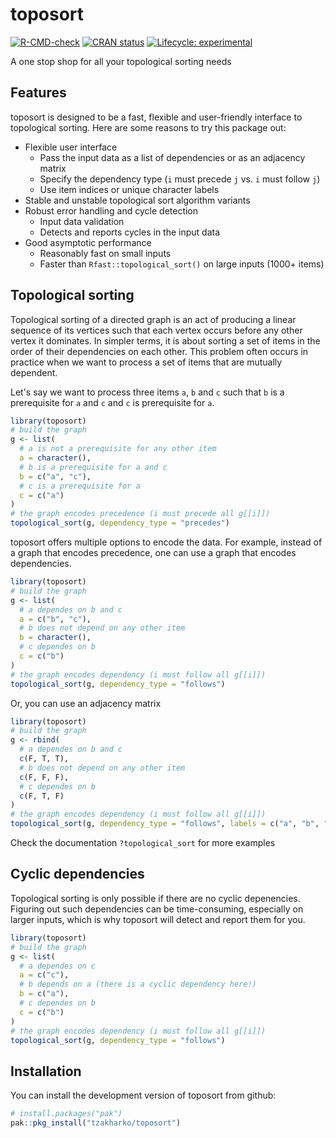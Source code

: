 
# toposort

<!-- badges: start -->
[![R-CMD-check](https://github.com/tzakharko/toposort/workflows/R-CMD-check/badge.svg)](https://github.com/tzakharko/toposort/actions)
[![CRAN status](https://www.r-pkg.org/badges/version/toposort)](https://CRAN.R-project.org/package=toposort)
[![Lifecycle: experimental](https://img.shields.io/badge/lifecycle-stable-green.svg)](https://lifecycle.r-lib.org/articles/stages.html#stable)
<!-- badges: end -->

A one stop shop for all your topological sorting needs

## Features

toposort is designed to be a fast, flexible and user-friendly interface to topological sorting. 
Here are some reasons to try this package out: 

- Flexible user interface
  - Pass the input data as a list of dependencies or as an adjacency matrix
  - Specify the dependency type (`i` must precede `j` vs. `i` must follow `j`)
  - Use item indices or unique character labels 
- Stable and unstable topological sort algorithm variants
- Robust error handling and cycle detection
  - Input data validation
  - Detects and reports cycles in the input data
- Good asymptotic performance
  - Reasonably fast on small inputs 
  - Faster than `Rfast::topological_sort()` on large inputs (1000+ items)

## Topological sorting

Topological sorting of a directed graph is an act of producing a linear sequence of its vertices 
such that each vertex occurs before any other vertex it dominates. In simpler terms, it is about
sorting a set of items in the order of their dependencies on each other. This problem often occurs
in practice when we want to process a set of items that are mutually dependent.

Let's say we want to process three items `a`,  `b` and `c` such that `b` is a prerequisite for `a`
and `c` and `c` is prerequisite for `a`.

``` r
library(toposort)
# build the graph
g <- list(
  # a is not a prerequisite for any other item
  a = character(),
  # b is a prerequisite for a and c
  b = c("a", "c"),
  # c is a prerequisite for a
  c = c("a")
)
# the graph encodes precedence (i must precede all g[[i]])
topological_sort(g, dependency_type = "precedes")
```

toposort offers multiple options to encode the data. For example, instead of a graph that encodes 
precedence, one can use a graph that encodes dependencies.

``` r
library(toposort)
# build the graph
g <- list(
  # a dependes on b and c
  a = c("b", "c"),
  # b does not depend on any other item
  b = character(),
  # c dependes on b
  c = c("b")
)
# the graph encodes dependency (i must follow all g[[i]])
topological_sort(g, dependency_type = "follows")
```

Or, you can use an adjacency matrix

``` r
library(toposort)
# build the graph
g <- rbind(
  # a dependes on b and c
  c(F, T, T),
  # b does not depend on any other item
  c(F, F, F),
  # c dependes on b
  c(F, T, F)
)
# the graph encodes dependency (i must follow all g[[i]])
topological_sort(g, dependency_type = "follows", labels = c("a", "b", "c"))
```

Check the documentation `?topological_sort` for more examples

## Cyclic dependencies

Topological sorting is only possible if there are no cyclic depenencies. Figuring out such 
dependencies can be time-consuming, especially on larger inputs, which is why toposort will detect 
and report them for you.

``` r
library(toposort)
# build the graph
g <- list(
  # a dependes on c
  a = c("c"),
  # b depends on a (there is a cyclic dependency here!)
  b = c("a"),
  # c dependes on b
  c = c("b")
)
# the graph encodes dependency (i must follow all g[[i]])
topological_sort(g, dependency_type = "follows")
```

## Installation

You can install the development version of toposort from github:

``` r
# install.packages("pak")
pak::pkg_install("tzakharko/toposort")
```


